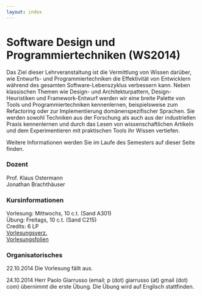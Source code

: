 ```yaml
---
layout: index
---
```


# Software Design und Programmiertechniken (WS2014)

Das Ziel dieser Lehrveranstaltung ist die Vermittlung von Wissen 
darüber, wie Entwurfs- und Programmiertechniken die Effektivität von 
Entwicklern während des gesamten Software-Lebenszyklus verbessern kann. 
Neben klassischen Themen wie Design- und Architekturpattern, 
Design-Heuristiken und Framework-Entwurf werden wir eine breite Palette 
von Tools und Programmiertechniken kennenlernen, beispielsweise zum 
Refactoring oder zur Implementierung domänenspezifischer Sprachen. 
Sie werden sowohl Techniken aus der Forschung als auch aus der 
industriellen Praxis kennenlernen und durch das Lesen von 
wissenschaftlichen Artikeln und dem Experimentieren mit praktischen 
Tools ihr Wissen vertiefen. 

Weitere Informationen werden Sie im Laufe des Semesters auf dieser Seite finden.

### Dozent
Prof. Klaus Ostermann  
Jonathan Brachthäuser

### Kursinformationen
Vorlesung: Mittwochs, 10 c.t. (Sand A301)  
Übung: Freitags, 10 c.t. (Sand C215)  
Credits: 6 LP  
[Vorlesungsverz.](http://campus.verwaltung.uni-tuebingen.de/lsfpublic/rds?state=verpublish&status=init&vmfile=no&publishid=113720&moduleCall=webInfo&publishConfFile=webInfo&publishSubDir=veranstaltung)  
[Vorlesungsfolien](https://github.com/klauso/SDPT2014)


### Organisatorisches
22.10.2014 Die Vorlesung fällt aus.

24.10.2014 Herr Paolo Giarrusso (email: p (dot) giarrusso (at) gmail (dot) com) übernimmt die erste Übung. Die Übung wird auf Englisch stattfinden.
